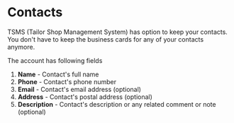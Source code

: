 # Contacts

TSMS (Tailor Shop Management System) has option to keep your contacts. You don't have to keep the business cards for any of your contacts anymore.

The account has following fields

1.  **Name** - Contact's full name
2.  **Phone** - Contact's phone number
3.  **Email** - Contact's email address (optional)
4.  **Address** - Contact's postal address (optional)
5.  **Description** - Contact's description or any related comment or note (optional)

